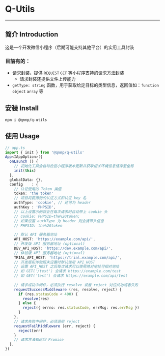 # Q-Utils

---

## 简介 Introduction

这是一个开发微信小程序（后期可能支持其他平台）的实用工具封装

### 目前有的：

- 请求封装，提供 `REQUEST` `GET` 等小程序支持的请求方法封装
    - 请求封装还提供文件上传能力
- `getType: string` 函数，用于获取给定目标的类型信息，返回值如：`function` `object` `array` 等

## 安装 Install

``` text
npm i @qnnp/q-utils
```

## 使用 Usage

``` typescript
// app.ts
import { init } from '@qnnp/q-utils'
App<IAppOption>({
  onLaunch () {
    // 初始化工具会自动检查小程序版本更新并获取相关环境信息储存至全局
    init(this)
  },
  globalData: {},
  config    : {
    // 认证使用的 Token 类值
    token: 'the token'
    // 项目将要用到的认证方式和认证 key 名
    authType: 'cookie', // 还可为 header
    authKey : 'PHPSID',
    // 以上设置示例将会在每次请求时自动带上 cookie 头
    // cookie: PHPSID=the%20token; 
    // 如果设置 authType 为 header 则会携带头信息
    // PHPSID: the%20token
    
    // 默认 API 服务器地址
    API_HOST: 'https://example.com/api/',
    // 开发版 API 服务器地址 (optional)
    DEV_API_HOST: 'https://dev.example.com/api/',
    // 体验版 API 服务器地址 (optional)
    TRIAL_API_HOST: 'https://trial.example.com/api/',
    // 开发版和体验版未设置时默认使用 API_HOST
    // 设置 API_HOST 之后每次请求可以使用绝对地址可相对地址
    // 如 GET('/test') 会请求 https://example.com/test
    // 如 GET('test') 会请求 https://example.com/api/test
    
    // 请求成功中间件，必须执行 resolve 或者 reject 对应成功或者失败
    requestSuccessMiddleware (res, resolve, reject) {
      if (res.statusCode < 400) {
        resolve(res)
      } else {
        reject({ errno: res.statusCode, errMsg: res.errMsg })
      }
    },
    // 请求失败中间件，必须调用 reject
    requestFailMiddleware (err, reject) {
      reject(err)
    }
    // 请求方法都返回 Promise 
  },
})

```
